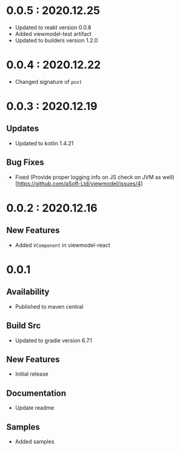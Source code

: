 # 0.0.5 : 2020.12.25
- Updated to reakt version 0.0.8
- Added viewmodel-test artifact
- Updated to builders version 1.2.0

# 0.0.4 : 2020.12.22
- Changed signature of `post`  

# 0.0.3 : 2020.12.19
## Updates
- Updated to kotlin 1.4.21

## Bug Fixes
- Fixed (Provide proper logging info on JS check on JVM as well)[https://github.com/aSoft-Ltd/viewmodel/issues/4]

# 0.0.2 : 2020.12.16
## New Features
- Added `VComponent` in viewmodel-react

# 0.0.1
## Availability
- Published to maven central

## Build Src
- Updated to gradle version 6.7.1

## New Features
- Initial release

## Documentation
- Update readme

## Samples
- Added samples
